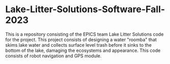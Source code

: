# Lake-Litter-Solutions-Software-Fall-2023
This is a repository consisting of the EPICS team Lake Litter Solutions code for the project. This project consists of designing a water "roomba" that skims lake water and collects surface level trash before it sinks to the bottom of the lake, damaging the ecosystems and appearance. This code consists of robot navigation and GPS module.
